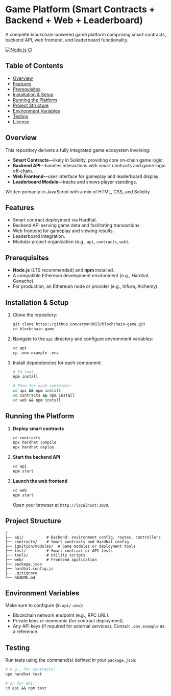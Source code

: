 # Game Platform (Smart Contracts + Backend + Web + Leaderboard)

A complete blockchain-powered game platform comprising smart contracts, backend API, web frontend, and leaderboard functionality.

[![Node.js CI](https://github.com/aryan9653/blochchain-game/actions/workflows/node.js.yml/badge.svg)](https://github.com/aryan9653/blochchain-game/actions/workflows/node.js.yml)

## Table of Contents

* [Overview](#overview)
* [Features](#features)
* [Prerequisites](#prerequisites)
* [Installation & Setup](#installation--setup)
* [Running the Platform](#running-the-platform)
* [Project Structure](#project-structure)
* [Environment Variables](#environment-variables)
* [Testing](#testing)
* [License](#license)

## Overview

This repository delivers a fully integrated game ecosystem involving:

* **Smart Contracts**—likely in Solidity, providing core on‑chain game logic.
* **Backend API**—handles interactions with smart contracts and game logic off‑chain.
* **Web Frontend**—user interface for gameplay and leaderboard display.
* **Leaderboard Module**—tracks and shows player standings.

Written primarily in JavaScript with a mix of HTML, CSS, and Solidity.

## Features

* Smart contract deployment via Hardhat.
* Backend API serving game data and facilitating transactions.
* Web frontend for gameplay and viewing results.
* Leaderboard integration.
* Modular project organization (e.g., `api`, `contracts`, `web`).

## Prerequisites

* **Node.js** (LTS recommended) and **npm** installed.
* A compatible Ethereum development environment (e.g., Hardhat, Ganache).
* For production, an Ethereum node or provider (e.g., Infura, Alchemy).

## Installation & Setup

1. Clone the repository:

   ```bash
   git clone https://github.com/aryan9653/blochchain-game.git
   cd blochchain-game
   ```

2. Navigate to the `api` directory and configure environment variables:

   ```bash
   cd api
   cp .env.example .env
   ```

3. Install dependencies for each component:

   ```bash
   # In root
   npm install

   # Then for each subfolder:
   cd api && npm install
   cd contracts && npm install
   cd web && npm install
   ```

## Running the Platform

1. **Deploy smart contracts**

   ```bash
   cd contracts
   npx hardhat compile
   npx hardhat deploy
   ```

2. **Start the backend API**

   ```bash
   cd api
   npm start
   ```

3. **Launch the web frontend**

   ```bash
   cd web
   npm start
   ```

   Open your browser at `http://localhost:3000`.

## Project Structure

```
/
├── api/          # Backend: environment config, routes, controllers
├── contracts/    # Smart contracts and Hardhat config
├── ignition/modules/  # Game modules or deployment tools
├── test/         # Smart contract or API tests
├── tools/        # Utility scripts
├── web/          # Frontend application
├── package.json
├── hardhat.config.js
├── .gitignore
└── README.md
```

## Environment Variables

Make sure to configure (in `api/.env`):

* Blockchain network endpoint (e.g., RPC URL).
* Private keys or mnemonic (for contract deployment).
* Any API keys (if required for external services).
  Consult `.env.example` as a reference.

## Testing

Run tests using the command(s) defined in your `package.json`:

```bash
# e.g., for contracts:
npx hardhat test

# or for API:
cd api && npm test
```


